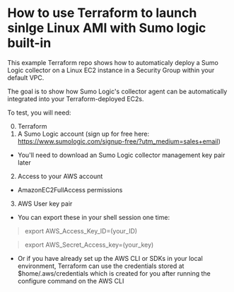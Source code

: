# How to use Terraform to launch sinlge Linux AMI with Sumo logic built-in

This example Terraform repo shows how to automaticaly deploy a Sumo Logic collector on a Linux EC2 instance in a Security Group within your default VPC.

The goal is to show how Sumo Logic's collector agent can be automatically integrated into your Terraform-deployed EC2s.

To test, you will need:

0. Terraform
1. A Sumo Logic account (sign up for free here: https://www.sumologic.com/signup-free/?utm_medium=sales+email)
- You'll need to download an Sumo Logic collector management key pair later
2. Access to your AWS account
- AmazonEC2FullAccess permissions
3. AWS User key pair
- You can export these in your shell session one time:
> export AWS_Access_Key_ID=(your_ID)

> export AWS_Secret_Access_key=(your_key)
- Or if you have already set up the AWS CLI or SDKs in your local environment, Terraform can use the credentials stored at $home/.aws/credentials which is created for you after running the configure command on the AWS CLI
